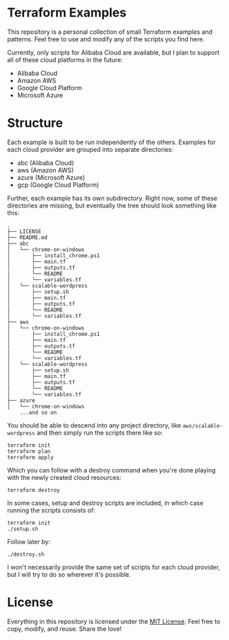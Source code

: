 Terraform Examples
==================

This repository is a personal collection of small Terraform examples and patterns. Feel free to use and modify any of the scripts you find here.

Currently, only scripts for Alibaba Cloud are available, but I plan to support all of these cloud platforms in the future:

- Alibaba Cloud
- Amazon AWS
- Google Cloud Platform
- Microsoft Azure

Structure
=========

Each example is built to be run independently of the others. Examples for each cloud provider are grouped into separate directories:

- abc (Alibaba Cloud)
- aws (Amazon AWS)
- azure (Microsoft Azure)
- gcp (Google Cloud Platform)

Further, each example has its own subdirectory. Right now, some of these directories are missing, but eventually the tree should look something like this:

```
.
├── LICENSE
├── README.md
├── abc
│   └── chrome-on-windows
│       ├── install_chrome.ps1
│       ├── main.tf
│       ├── outputs.tf
|       └── README
│       └── variables.tf
│   └── scalable-wordpress
│       ├── setup.sh
│       ├── main.tf
│       ├── outputs.tf
|       └── README
│       └── variables.tf
├── aws
│   └── chrome-on-windows
│       ├── install_chrome.ps1
│       ├── main.tf
│       ├── outputs.tf
|       └── README
│       └── variables.tf
│   └── scalable-wordpress
│       ├── setup.sh
│       ├── main.tf
│       ├── outputs.tf
|       └── README
│       └── variables.tf
├── azure
│   └── chrome-on-windows
    ...and so on

```

You should be able to descend into any project directory, like `aws/scalable-wordpress` and then simply run the scripts there like so:

```
terraform init
terraform plan
terraform apply
```

Which you can follow with a destroy command when you're done playing with the newly created cloud resources:

```terraform destroy```

In some cases, setup and destroy scripts are included, in which case running the scripts consists of:

```
terraform init
./setup.sh
```

Follow later by:

```
./destroy.sh
```

I won't necessarily provide the same set of scripts for each cloud provider, but I will try to do so wherever it's possible. 

License
=======

Everything in this repository is licensed under the [MIT License](https://en.wikipedia.org/wiki/MIT_License). Feel free to copy, modify, and reuse. Share the love!